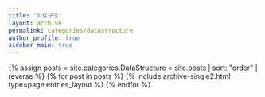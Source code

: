 ```yaml
---
title: "자료구조"
layout: archive
permalink: categories/datastructure
author_profile: true
sidebar_main: true
---
```


{% assign posts = site.categories.DataStructure = site.posts | sort: "order" | reverse %}
{% for post in posts %}
    {% include archive-single2.html type=page.entries_layout %}
{% endfor %}